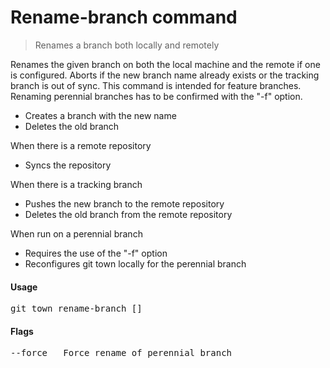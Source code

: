 <h1 textrun="command-heading">Rename-branch command</h1>

<blockquote textrun="command-summary">
Renames a branch both locally and remotely
</blockquote>

<a textrun="command-description">
Renames the given branch on both the local machine and the remote if one is configured.
Aborts if the new branch name already exists or the tracking branch is out of sync.
This command is intended for feature branches.
Renaming perennial branches has to be confirmed with the "-f" option.

- Creates a branch with the new name
- Deletes the old branch

When there is a remote repository

- Syncs the repository

When there is a tracking branch

- Pushes the new branch to the remote repository
- Deletes the old branch from the remote repository

When run on a perennial branch

- Requires the use of the "-f" option
- Reconfigures git town locally for the perennial branch
  </a>

#### Usage

<pre textrun="command-usage">
git town rename-branch [<old_branch_name>] <new_branch_name>
</pre>

#### Flags

<pre textrun="command-flags">
--force   Force rename of perennial branch
</pre>
